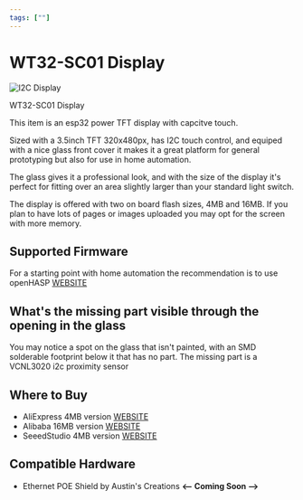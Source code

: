 ```yaml
---
tags: [""]
---
```


# WT32-SC01 Display

<!-- Board Image -->
![I2C Display](/images/addons/wt32-sc01.jpg)

<!-- Board Description -->
WT32-SC01 Display

This item is an esp32 power TFT display with capcitve touch.

Sized with a 3.5inch TFT 320x480px, has I2C touch control, and equiped with a nice glass front cover it makes it a great platform for general prototyping but also for use in home automation.

The glass gives it a professional look, and with the size of the display it's perfect for fitting over an area slightly larger than your standard light switch.

The display is offered with two on board flash sizes, 4MB and 16MB. If you plan to have lots of pages or images uploaded you may opt for the screen with more memory.


## Supported Firmware
For a starting point with home automation the recommendation is to use openHASP [WEBSITE](https://openhasp.haswitchplate.com/)

<!-- ## Supported Libraries
- ESP SENSOR Library  [Link](/docs/libraries/esp-sensor-library.md) -->

## What's the missing part visible through the opening in the glass
You may notice a spot on the glass that isn't painted, with an SMD solderable footprint below it that has no part. The missing part is a VCNL3020 i2c proximity sensor

## Where to Buy
- AliExpress 4MB version [WEBSITE](https://www.aliexpress.com/item/1005003243680932.html)
- Alibaba 16MB version [WEBSITE](https://www.alibaba.com/pla/esp32-display-modules-WT32-SC0116MB-35inch-lcd_62534911683.html)
- SeeedStudio 4MB version [WEBSITE](https://www.seeedstudio.com/ESP32-Development-board-WT32-SC01-p-4735.html)

<!-- ## FAQs
:::
TODO - to supply some FAQ's
::: -->

## Compatible Hardware
- Ethernet POE Shield by Austin's Creations **<-- Coming Soon -->**
